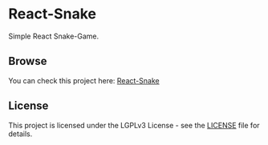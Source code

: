 # React-Snake
Simple React Snake-Game.
## Browse
You can check this project here: [React-Snake](https://it-krivoshey.github.io/React-Snake)
## License
This project is licensed under the LGPLv3 License - see the [LICENSE](https://github.com/IT-Krivoshey/React-Sneak/blob/master/LICENSE) file for details.
